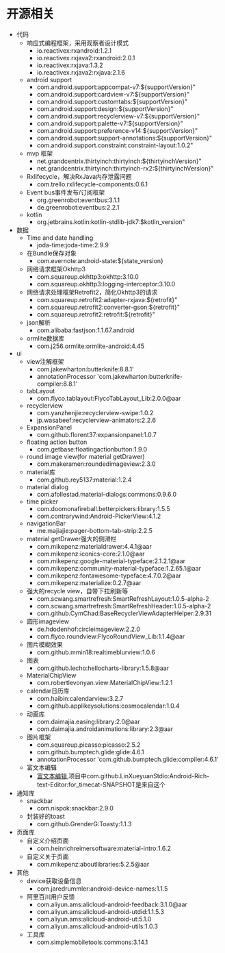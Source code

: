 # 开源相关



* 代码
  * 响应式编程框架，采用观察者设计模式
    * io.reactivex:rxandroid:1.2.1
    * io.reactivex.rxjava2:rxandroid:2.0.1
    * io.reactivex:rxjava:1.3.2
    * io.reactivex.rxjava2:rxjava:2.1.6
  * android support
    * com.android.support:appcompat-v7:${supportVersion}"
    * com.android.support:cardview-v7:${supportVersion}"
    * com.android.support:customtabs:${supportVersion}"
    * com.android.support:design:${supportVersion}"
    * com.android.support:recyclerview-v7:${supportVersion}"
    * com.android.support:palette-v7:${supportVersion}"
    * com.android.support:preference-v14:${supportVersion}"
    * com.android.support:support-annotations:${supportVersion}"
    * com.android.support.constraint:constraint-layout:1.0.2"
  * mvp 框架
    * net.grandcentrix.thirtyinch:thirtyinch:${thirtyinchVersion}"
    * net.grandcentrix.thirtyinch:thirtyinch-rx2:${thirtyinchVersion}"
  * Rxlifecycle，解决RxJava内存泄露问题
    * com.trello:rxlifecycle-components:0.6.1
  * Event bus事件发布/订阅框架
    * org.greenrobot:eventbus:3.1.1
    * de.greenrobot:eventbus:2.2.1
  * kotlin
    * org.jetbrains.kotlin:kotlin-stdlib-jdk7:$kotlin\_version"
* 数据
  * Time and date handling
    * joda-time:joda-time:2.9.9
  * 在Bundle保存对象
    * com.evernote:android-state:${state\_version}
  * 网络请求框架Okhttp3
    * com.squareup.okhttp3:okhttp:3.10.0
    * com.squareup.okhttp3:logging-interceptor:3.10.0
  * 网络请求处理框架Retrofit2，简化Okhttp3的请求
    * com.squareup.retrofit2:adapter-rxjava:${retrofit}"
    * com.squareup.retrofit2:converter-gson:${retrofit}"
    * com.squareup.retrofit2:retrofit:${retrofit}"
  * json解析
    * com.alibaba:fastjson:1.1.67.android
  * ormlite数据库
    * com.j256.ormlite:ormlite-android:4.45
* ui
  * view注解框架
    * com.jakewharton:butterknife:8.8.1'
    * annotationProcessor 'com.jakewharton:butterknife-compiler:8.8.1'
  * tabLayout
    * com.flyco.tablayout:FlycoTabLayout\_Lib:2.0.0@aar
  * recyclerview
    * com.yanzhenjie:recyclerview-swipe:1.0.2
    * jp.wasabeef:recyclerview-animators:2.2.6
  * ExpansionPanel
    * com.github.florent37:expansionpanel:1.0.7
  * floating action button
    * com.getbase:floatingactionbutton:1.9.0
  * round image view\(for material getDrawer\)
    * com.makeramen:roundedimageview:2.3.0
  * material库
    * com.github.rey5137:material:1.2.4
  * material dialog
    * com.afollestad.material-dialogs:commons:0.9.6.0
  * time picker
    * com.doomonafireball.betterpickers:library:1.5.5
    * com.contrarywind:Android-PickerView:4.1.2
  * navigationBar
    * me.majiajie:pager-bottom-tab-strip:2.2.5
  * material getDrawer强大的侧滑栏
    * com.mikepenz:materialdrawer:4.4.1@aar
    * com.mikepenz:iconics-core:2.1.0@aar
    * com.mikepenz:google-material-typeface:2.1.2.1@aar
    * com.mikepenz:community-material-typeface:1.2.65.1@aar
    * com.mikepenz:fontawesome-typeface:4.7.0.2@aar
    * com.mikepenz:materialize:0.2.7@aar
  * 强大的recycle view，自带下拉刷新等
    * com.scwang.smartrefresh:SmartRefreshLayout:1.0.5-alpha-2
    * com.scwang.smartrefresh:SmartRefreshHeader:1.0.5-alpha-2
    * com.github.CymChad:BaseRecyclerViewAdapterHelper:2.9.31
  * 圆形imageview
    * de.hdodenhof:circleimageview:2.2.0
    * com.flyco.roundview:FlycoRoundView\_Lib:1.1.4@aar
  * 图片模糊效果
    * com.github.mmin18:realtimeblurview:1.0.6
  * 图表
    * com.github.lecho:hellocharts-library:1.5.8@aar
  * MaterialChipView
    * com.robertlevonyan.view:MaterialChipView:1.2.1
  * calendar日历库
    * com.haibin:calendarview:3.2.7
    * com.github.applikeysolutions:cosmocalendar:1.0.4
  * 动画库
    * com.daimajia.easing:library:2.0@aar
    * com.daimajia.androidanimations:library:2.3@aar
  * 图片框架
    * com.squareup.picasso:picasso:2.5.2
    * com.github.bumptech.glide:glide:4.6.1
    * annotationProcessor 'com.github.bumptech.glide:compiler:4.6.1'
  * 富文本编辑
    * [富文本编辑](https://github.com/chinalwb/Android-Rich-text-Editor),项目中com.github.LinXueyuanStdio:Android-Rich-text-Editor:for\_timecat-SNAPSHOT是来自这个
* 通知库
  * snackbar
    * com.nispok:snackbar:2.9.0
  * 封装好的toast
    * com.github.GrenderG:Toasty:1.1.3
* 页面库
  * 自定义介绍页面
    * com.heinrichreimersoftware:material-intro:1.6.2
  * 自定义关于页面
    * com.mikepenz:aboutlibraries:5.2.5@aar
* 其他
  * device获取设备信息
    * com.jaredrummler:android-device-names:1.1.5
  * 阿里百川用户反馈
    * com.aliyun.ams:alicloud-android-feedback:3.1.0@aar
    * com.aliyun.ams:alicloud-android-utdid:1.1.5.3
    * com.aliyun.ams:alicloud-android-ut:5.1.0
    * com.aliyun.ams:alicloud-android-utils:1.0.3
  * 工具库
    * com.simplemobiletools:commons:3.14.1

